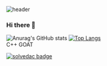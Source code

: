 ![header](https://capsule-render.vercel.app/api?type=rounded&text=QUOTIENT%27s+Workplace)

### Hi there 👋
![Anurag's GitHub stats](https://github-readme-stats.vercel.app/api?username=levocation&show_icons=true&theme=tokyonight)
﻿[![Top Langs](https://github-readme-stats.vercel.app/api/top-langs/?username=levocation&langs_count=5&layout=compact&theme=dark)](https://github.com/levocation/levocation)<br>
C++ GOAT

[![solvedac badge](https://solvedac-readme-badge.herokuapp.com/api/v1/badge?user=tjsgh5965)](https://github.com/2ykwang/solvedac-readme-badge)

<!--
**levocation/levocation** is a ✨ _special_ ✨ repository because its `README.md` (this file) appears on your GitHub profile.

Here are some ideas to get you started:

- 🔭 I’m currently working on ...
- 🌱 I’m currently learning ...
- 👯 I’m looking to collaborate on ...
- 🤔 I’m looking for help with ...
- 💬 Ask me about ...
- 📫 How to reach me: ...
- 😄 Pronouns: ...
- ⚡ Fun fact: ...
-->
